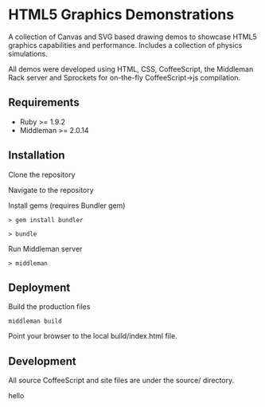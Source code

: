 HTML5 Graphics Demonstrations
=============================

A collection of Canvas and SVG based drawing demos to showcase HTML5 graphics 
capabilities and performance.
Includes a collection of physics simulations.

All demos were developed using HTML, CSS, CoffeeScript, the Middleman Rack server and 
Sprockets for on-the-fly CoffeeScript->js compilation.

## Requirements

* Ruby >= 1.9.2
* Middleman >= 2.0.14

## Installation

Clone the repository

Navigate to the repository

Install gems (requires Bundler gem)

  `> gem install bundler`
  
  `> bundle`
  
Run Middleman server

  `> middleman`

## Deployment

Build the production files
  
  `middleman build`

Point your browser to the local build/index.html file.

## Development

All source CoffeeScript and site files are under the source/ directory.

hello
